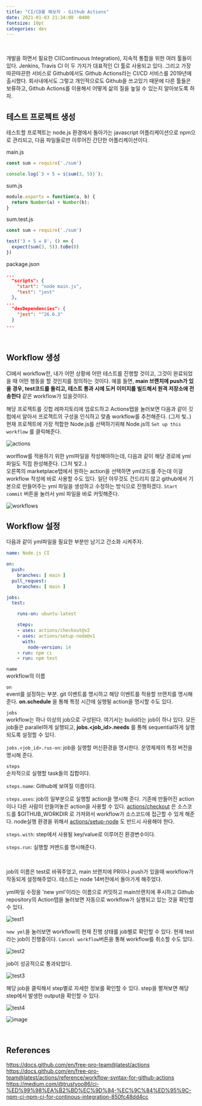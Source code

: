 ```yaml
---
title: "CI/CD를 해보자 - Github Actions"
date: 2021-01-03 21:34:00 -0400
fontsize: 10pt
categories: dev
---
```


<br>

개발을 하면서 필요한 CI(Continuous Integration), 지속적 통합을 위한 여러 툴들이 있다. Jenkins, Travis CI 이 두 가지가 대표적인 CI 툴로 사용되고 있다. 그리고 가장 따끈따끈한 서비스로 Github에서도 Github Actions라는 CI/CD 서비스를 2019년에 출시했다. 회사내에서도 그렇고 개인적으로도 Github을 쓰고있기 때문에 다른 툴들은 보류하고, Github Actions를 이용해서 어떻게 삶의 질을 높일 수 있는지 알아보도록 하자.

## 테스트 프로젝트 생성

테스트할 프로젝트는 node.js 환경에서 돌아가는 javascript 어플리케이션으로 npm으로 관리되고, 다음 파일들로만 이루어진 간단한 어플리케이션이다.

main.js
~~~javascript
const sum = require('./sum')

console.log(`3 + 5 = ${sum(3, 5)}`);
~~~

sum.js
~~~javascript
module.exports = function(a, b) {
  return Number(a) + Number(b);
}
~~~

sum.test.js
~~~javascript
const sum = require('./sum')

test('3 + 5 = 8', () => {
  expect(sum(3, 5)).toBe(8)
})
~~~

package.json
~~~json
...
  "scripts": {
    "start": "node main.js",
    "test": "jest"
  },
...
  "devDependencies": {
    "jest": "^26.6.3"
  }
...
~~~
<br>

## Workflow 생성

CI에서 workflow란, 내가 어떤 상황에 어떤 테스트를 진행할 것이고, 그것이 완료되었을 때 어떤 행동을 할 것인지를 정의하는 것이다. 예를 들면, 
__main 브랜치에 push가 있을 경우, test코드를 돌리고, 테스트 통과 시에 도커 이미지를 빌드해서 원격 저장소에 전송한다__ 같은 workflow가 있을것이다.

해당 프로젝트를 깃헙 레파지토리에 업로드하고 Actions탭을 눌러보면 다음과 같이 깃헙에서 알아서 프로젝트의 구성을 인식하고 맞춤 workflow를 추천해준다. (그저 빛..)  
현재 프로젝트에 가장 적합한 Node.js를 선택하기위해 Node.js의 `Set up this workflow` 를 클릭해준다.  

![actions](https://user-images.githubusercontent.com/50684454/103472893-268c4880-4dd6-11eb-9f1d-7795ff719fc1.png)

worlflow를 적용하기 위한 yml파일을 작성해야하는데, 다음과 같이 해당 경로에 yml 파일도 직접 완성해준다. (그저 빛2..)  
오른쪽의 marketplace탭에서 원하는 action을 선택하면 yml코드를 주는데 이걸 workflow 작성에 바로 사용할 수도 있다. 일단 아무것도 건드리지 않고 github에서 기본으로 만들어주는 yml 파일을 생성하고 수정하는 방식으로 진행하겠다. `Start commit` 버튼을 눌러서 yml 파일을 바로 커밋해준다.  

![workflows](https://user-images.githubusercontent.com/50684454/103472906-3efc6300-4dd6-11eb-99b9-5d59783b76c1.png)
<br>

## Workflow 설정
다음과 같이 yml파일을 필요한 부분만 남기고 간소화 시켜주자.  

~~~yml
name: Node.js CI

on:
  push:
    branches: [ main ]
  pull_request:
    branches: [ main ]

jobs:
  test:

    runs-on: ubuntu-latest

    steps:
    - uses: actions/checkout@v2
    - uses: actions/setup-node@v1
      with:
        node-version: 14
    - run: npm ci
    - run: npm test
~~~

`name`  
workflow의 이름  

`on`  
event를 설정하는 부분. git 이벤트를 명시하고 해당 이벤트를 적용할 브랜치를 명시해 준다. __on.schedule__ 을 통해 특정 시간에 실행될 action을 명시할 수도 있다.  

`jobs`  
workflow는 하나 이상의 job으로 구성된다. 여기서는 build라는 job이 하나 있다. 모든 job들은 parallel하게 실행되고, __jobs.<job_id>.needs__
를 통해 sequential하게 실행되도록 설정할 수 있다.  

`jobs.<job_id>.rus-on`: job을 실행할 머신환경을 명시한다. 운영체제의 특정 버전을 명시해 준다.  

`steps`  
순차적으로 실행할 task들의 집합이다.  

`steps.name`: Github에 보여질 이름이다.  

`steps.uses`: job의 일부분으로 실행할 action을 명시해 준다. 기존에 만들어진 action이나 다른 사람이 만들어놓은 action을 사용할 수 있다. [actions/checkout](https://github.com/actions/checkout) 은 소스코드를 $GITHUB_WORKDIR 로 가져와서 workflow가 소스코드에 접근할 수 있게 해준다. node실행 환경을 위해서 [actions/setup-node](https://github.com/actions/setup-node) 도 반드시 사용해야 한다.  

`steps.with`: step에서 사용될 key/value로 이루어진 환경변수이다.  

`steps.run`: 실행할 커맨드를 명시해준다.  

<br>

job의 이름은 test로 바꿔주었고, main 브랜치에 PR이나 push가 있을때 workflow가 작동되게 설정해주었다. 테스트는 node 14버전에서 돌아가게 해주었다.  

yml파일 수정을 'new yml'이라는 이름으로 커밋하고 main브랜치에 푸시하고 Github repository의 Action탭을 눌러보면 자동으로 workflow가 실행되고 있는 것을 확인할 수 있다.  

![test1](https://user-images.githubusercontent.com/50684454/103474247-5262fa80-4de5-11eb-810a-73367d1acefb.png)

`new yml`을 눌러보면 workflow의 현재 진행 상태를 job별로 확인할 수 있다. 현재 test라는 job이 진행중이다. `Cancel workflow`버튼을 통해 workflow를 취소할 수도 있다.  

![test2](https://user-images.githubusercontent.com/50684454/103474248-54c55480-4de5-11eb-8875-de852f482da1.png)

job이 성공적으로 통과되었다.  

![test3](https://user-images.githubusercontent.com/50684454/103474249-55f68180-4de5-11eb-8036-692b7918a557.png)

해당 job을 클릭해서 step별로 자세한 정보를 확인할 수 있다. step을 펼쳐보면 해당 step에서 발생한 output을 확인할 수 있다.  

![test4](https://user-images.githubusercontent.com/50684454/103474250-5727ae80-4de5-11eb-8a0b-b509cd20d308.png)  

![image](https://user-images.githubusercontent.com/50684454/103474365-6eb36700-4de6-11eb-8d25-b0091f48728f.png)

<br>

## References

<https://docs.github.com/en/free-pro-team@latest/actions>
<https://docs.github.com/en/free-pro-team@latest/actions/reference/workflow-syntax-for-github-actions>
<https://medium.com/@trustyoo86/ci-%ED%99%98%EA%B2%BD%EC%9D%84-%EC%9C%84%ED%95%9C-npm-ci-npm-ci-for-continous-integration-850fc48dd4cc>